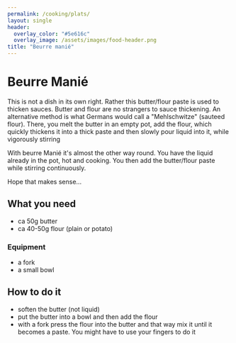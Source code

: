 ```yaml
---
permalink: /cooking/plats/
layout: single
header:
  overlay_color: "#5e616c"
  overlay_image: /assets/images/food-header.png
title: "Beurre manié"
---
```


# Beurre Manié
This is not a dish in its own right. Rather this butter/flour paste is used to thicken sauces.
Butter and flour are no strangers to sauce thickening. 
An alternative method is what Germans would call a "Mehlschwitze" (sauteed flour). 
There, you melt the butter in an empty pot, add the flour, which quickly thickens it into a thick paste and then slowly pour liquid into it, while vigorously stirring

With beurre Manié it's almost the other way round. You have the liquid already in the pot, hot and cooking. You then add the butter/flour paste while stirring continuously. 

Hope that makes sense...


## What you need
- ca 50g butter
- ca 40-50g flour (plain or potato)

### Equipment
- a fork
- a small bowl

## How to do it

- soften the butter (not liquid)
- put the butter into a bowl and then add the flour
- with a fork press the flour into the butter and that way mix it until it becomes a paste. You might have to use your fingers to do it


